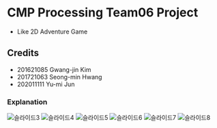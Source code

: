# CMP Processing Team06 Project
- Like 2D Adventure Game
## Credits
- 201621085 Gwang-jin Kim
- 201721063 Seong-min Hwang
- 202011111 Yu-mi Jun
### Explanation
![슬라이드3](https://user-images.githubusercontent.com/90667568/200167551-7979c2d4-a236-44b7-8f16-5b6e904eaa3d.JPG)
![슬라이드4](https://user-images.githubusercontent.com/90667568/200167563-5abfcb0f-f509-4cd0-8f22-72efc59acb03.JPG)
![슬라이드5](https://user-images.githubusercontent.com/90667568/200167566-fb1442f4-15d5-4649-8319-afee16e3d441.JPG)
![슬라이드6](https://user-images.githubusercontent.com/90667568/200167567-752c19f7-e3c9-4526-86ac-c41ff8742d82.JPG)
![슬라이드7](https://user-images.githubusercontent.com/90667568/200167569-087a2e20-aae5-43b3-9c74-df7564c7ab9d.JPG)
![슬라이드8](https://user-images.githubusercontent.com/90667568/200167621-6893a816-65de-4888-be07-af7f133b3ded.jpg)
